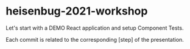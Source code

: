# heisenbug-2021-workshop

Let's start with a DEMO React application and setup Component Tests.

Each commit is related to the corresponding [step] of the presentation.
